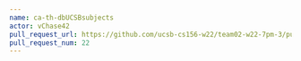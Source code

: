 ```yaml
---
name: ca-th-dbUCSBsubjects
actor: vChase42
pull_request_url: https://github.com/ucsb-cs156-w22/team02-w22-7pm-3/pull/22
pull_request_num: 22
---
```

